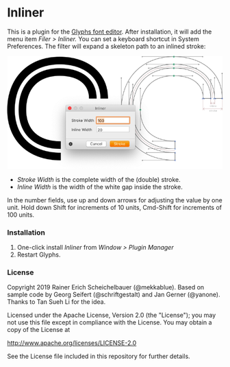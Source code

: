 # Inliner

This is a plugin for the [Glyphs font editor](http://glyphsapp.com/). After installation, it will add the menu item *Filer > Inliner.* You can set a keyboard shortcut in System Preferences. The filter will expand a skeleton path to an inlined stroke:

![Inliner](Inliner.png)

* *Stroke Width* is the complete width of the (double) stroke.
* *Inline Width* is the width of the white gap inside the stroke.

In the number fields, use up and down arrows for adjusting the value by one unit. Hold down Shift for increments of 10 units, Cmd-Shift for increments of 100 units.

### Installation

1. One-click install *Inliner* from *Window > Plugin Manager*
2. Restart Glyphs.

### License

Copyright 2019 Rainer Erich Scheichelbauer (@mekkablue).
Based on sample code by Georg Seifert (@schriftgestalt) and Jan Gerner (@yanone). Thanks to Tan Sueh Li for the idea.

Licensed under the Apache License, Version 2.0 (the "License");
you may not use this file except in compliance with the License.
You may obtain a copy of the License at

http://www.apache.org/licenses/LICENSE-2.0

See the License file included in this repository for further details.
